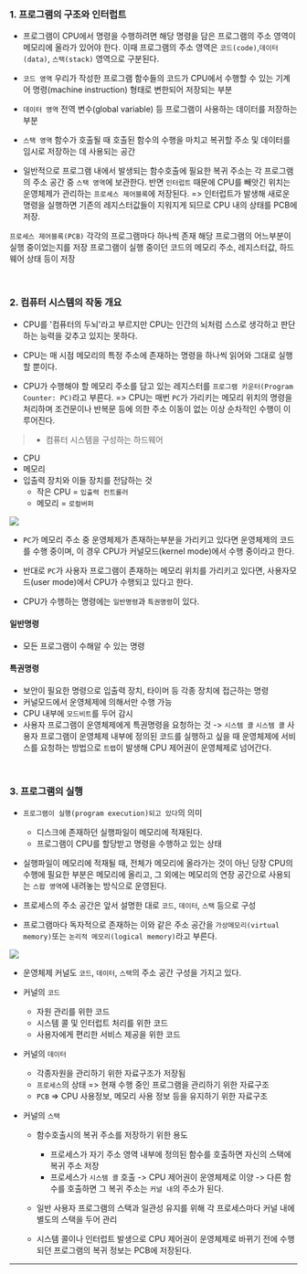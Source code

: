 ### 1. 프로그램의 구조와 인터럽트

- 프로그램이 CPU에서 명령을 수행하려면 해당 명령을 담은 프로그램의  주소 영역이 메모리에 올라가 있어야 한다. 
이때 프로그램의 주소 영역은 `코드(code)`,`데이터(data)`, `스택(stack)` 영역으로 구분된다.

- `코드 영역`
우리가 작성한 프로그램 함수들의 코드가 CPU에서 수행할 수 있는 기계어 명령(machine instruction) 형태로 변한되어 저장되는 부분

- `데이터 영역`
전역 변수(global variable) 등 프로그램이 사용하는 데이터를 저장하는 부분

- `스택 영역`
함수가 호출될 때 호출된 함수의 수행을 마치고 복귀할 주소 및 데이터를 임시로 저장하는 데 사용되는 공간

- 일반적으로 프로그램 내에서 발생되는 함수호출에 필요한 복귀 주소는 각 프로그램의 주소 공간 중 `스택 영역`에 보관한다.
반면 `인터럽트` 때문에 CPU를 빼앗긴 위치는 운영체제가 관리하는 `프로세스 제어블록`에 저장된다.
=> 인터럽트가 발생해 새로운 명령을 실행하면 기존의 레지스터값들이 지워지게 되므로 CPU 내의 상태를 PCB에 저장.

`프로세스 제어블록(PCB)`
각각의 프로그램마다 하나씩 존재
해당 프로그램의 어느부분이 실행 중이었는지를 저장
프로그램이 실행 중이던 코드의 메모리 주소, 레지스터값, 하드웨어 상태 등이 저장

<br/>

### 2. 컴퓨터 시스템의 작동 개요

- CPU를 '컴퓨터의 두뇌'라고 부르지만 CPU는 인간의 뇌처럼 스스로 생각하고 판단하는 능력을 갖추고 있지는 못하다.

- CPU는 매 시점 메모리의 특정 주소에 존재하는 명령을 하나씩 읽어와 그대로 실행할 뿐이다.

- CPU가 수행해야 할 메모리 주소를 담고 있는 레지스터를 `프로그램 카운터(Program Counter: PC)`라고 부른다.
=> CPU는 매번 `PC`가 가리키는 메모리 위치의 명령을 처리하며 조건문이나 반복문 등에 의한 주소 이동이 없는 이상 순차적인 수행이 이루어진다.

>- 컴퓨터 시스템을 구성하는 하드웨어
  - CPU
  - 메모리
- 입출력 장치와 이들 장치를 전담하는 것
  - 작은 CPU = `입출력 컨트롤러`
  - 메모리 = `로컬버퍼`
  
![](https://velog.velcdn.com/images/bebeco_o/post/18ce7b9a-45d9-4007-846b-1e75bf90456f/image.png)

- `PC`가 메모리 주소 중 운영체제가 존재하는부분을 가리키고 있다면 운영체제의 코드를 수행 중이며, 이 경우 CPU가 커널모드(kernel mode)에서 수행 중이라고 한다.

- 반대로 `PC`가 사용자 프로그램이 존재하는 메모리 위치를 가리키고 있다면, 사용자모드(user mode)에서 CPU가 수행되고 있다고 한다.

- CPU가 수행하는 명령에는 `일반명령`과 `특권명령`이 있다.

#### 일반명령
- 모든 프로그램이 수해알 수 있는 명령

#### 특권명령
- 보안이 필요한 명령으로 입출력 장치, 타이머 등 각종 장치에 접근하는 명령
- 커널모드에서 운영체제에 의해서만 수행 가능
- CPU 내부에 `모드비트`를 두어 감시
- 사용자 프로그램이 운영체제에게 특권명령을 요청하는 것 -> `시스템 콜`
`시스템 콜`
사용자 프로그램이 운영체제 내부에 정의된 코드를 실행하고 싶을 때 운영체제에 서비스를 요청하는 방법으로 `트랩`이 발생해 CPU 제어권이 운영체제로 넘어간다.

<br/>

### 3. 프로그램의 실행

- `프로그램이 실행(program execution)되고 있다`의 의미
  - 디스크에 존재하던 실행파일이 메모리에 적재된다.
  - 프로그램이 CPU를 할당받고 명령을 수행하고 있는 상태

- 실행파일이 메모리에 적재될 때, 전체가 메모리에 올라가는 것이 아닌 당장 CPU의 수행에 필요한 부분은 메모리에 올리고, 그 외에는 메모리의 연장 공간으로 사용되는 `스왑 영역`에 내려놓는 방식으로 운영된다.

- 프로세스의 주소 공간은 앞서 설명한 대로 `코드`, `데이터`, `스택` 등으로 구성
- 프로그램마다 독자적으로 존재하는 이와 같은 주소 공간을 `가상메모리(virtual memory)`또는 `논리적 메모리(logical memory)`라고 부른다.

![](https://velog.velcdn.com/images/bebeco_o/post/41671b2f-599d-4427-b91d-22a5f32b830d/image.png)


- 운영체제 커널도 `코드`, `데이터`, `스택`의 주소 공간 구성을 가지고 있다.

- 커널의 `코드`
  - 자원 관리를 위한 코드
  - 시스템 콜 및 인터럽트 처리를 위한 코드
  - 사용자에게 편리한 서비스 제공을 위한 코드
  
- 커널의 `데이터`
  - 각종자원을 관리하기 위한 자료구조가 저장됨
  - `프로세스`의 상태 => 현재 수행 중인 프로그램을 관리하기 위한 자료구조
  - `PCB` => CPU 사용정보, 메모리 사용 정보 등을 유지하기 위한 자료구조

- 커널의 `스택`
  - 함수호출시의 복귀 주소를 저장하기 위한 용도
    - 프로세스가 자기 주소 영역 내부에 정의된 함수를 호출하면 자신의 스택에 복귀 주소 저장
    - 프로세스가 `시스템 콜` 호출 -> CPU 제어권이 운영체제로 이양 -> 다른 함수를 호출하면 그 복귀 주소는 `커널 내`의 주소가 된다.
  - 일반 사용자 프로그램의 스택과 일관성 유지를 위해 각 프로세스마다 커널 내에 별도의 스택을 두어 관리
  
  - 시스템 콜이나  인터럽트 발생으로 CPU 제어권이 운영체제로 바뀌기 전에 수행되던 프로그램의 복귀 정보는 PCB에 저장된다.
  
--- 

